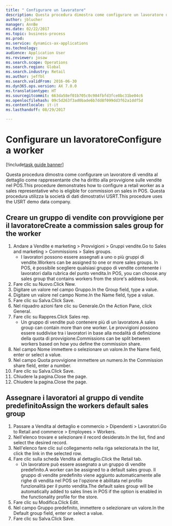 ```yaml
--- 
title: " Configurare un lavoratore"
description: Questa procedura dimostra come configurare un lavoratore di vendita al dettaglio come rappresentante che ha diritto alla provvigione sulle vendite nel POS.
author: jblucher
manager: AnnBe
ms.date: 02/22/2017
ms.topic: business-process
ms.prod: 
ms.service: dynamics-ax-applications
ms.technology: 
audience: Application User
ms.reviewer: josaw
ms.search.scope: Operations
ms.search.region: Global
ms.search.industry: Retail
ms.author: jeffbl
ms.search.validFrom: 2016-06-30
ms.dyn365.ops.version: AX 7.0.0
ms.translationtype: HT
ms.sourcegitcommit: 663da58ef01b705c0c984fbfd3fce8bc31be04c6
ms.openlocfilehash: 09c5d263f3ad0bade6b7dd8f099dd3f62a1ddf5d
ms.contentlocale: it-it
ms.lasthandoff: 08/29/2017

---
```

# <a name="configure-a-worker"></a><span data-ttu-id="4cfc6-103"> Configurare un lavoratore</span><span class="sxs-lookup"><span data-stu-id="4cfc6-103">Configure a worker</span></span>

[!include[task guide banner](../includes/task-guide-banner.md)]

<span data-ttu-id="4cfc6-104">Questa procedura dimostra come configurare un lavoratore di vendita al dettaglio come rappresentante che ha diritto alla provvigione sulle vendite nel POS.</span><span class="sxs-lookup"><span data-stu-id="4cfc6-104">This procedure demonstrates how to configure a retail worker as a sales representative who is eligible for commission on sales in POS.</span></span> <span data-ttu-id="4cfc6-105">Questa procedura utilizza la società di dati dimostrativi USRT.</span><span class="sxs-lookup"><span data-stu-id="4cfc6-105">This procedure uses the USRT demo data company.</span></span>


## <a name="create-a-commission-sales-group-for-the-worker"></a><span data-ttu-id="4cfc6-106">Creare un gruppo di vendite con provvigione per il lavoratore</span><span class="sxs-lookup"><span data-stu-id="4cfc6-106">Create a commission sales group for the worker</span></span>
1. <span data-ttu-id="4cfc6-107">Andare a Vendite e marketing > Provvigioni > Gruppi vendite.</span><span class="sxs-lookup"><span data-stu-id="4cfc6-107">Go to Sales and marketing > Commissions > Sales groups.</span></span>
    * <span data-ttu-id="4cfc6-108">I lavoratori possono essere assegnati a uno o più gruppi di vendite.</span><span class="sxs-lookup"><span data-stu-id="4cfc6-108">Workers can be assigned to one or more sales groups.</span></span> <span data-ttu-id="4cfc6-109">In POS, è possibile scegliere qualsiasi gruppo di vendite contenente i lavoratori dalla rubrica del punto vendita.</span><span class="sxs-lookup"><span data-stu-id="4cfc6-109">In POS, you can choose any sales group that contains workers from the store's address book.</span></span>  
2. <span data-ttu-id="4cfc6-110">Fare clic su Nuovo.</span><span class="sxs-lookup"><span data-stu-id="4cfc6-110">Click New.</span></span>
3. <span data-ttu-id="4cfc6-111">Digitare un valore nel campo Gruppo.</span><span class="sxs-lookup"><span data-stu-id="4cfc6-111">In the Group field, type a value.</span></span>
4. <span data-ttu-id="4cfc6-112">Digitare un valore nel campo Nome.</span><span class="sxs-lookup"><span data-stu-id="4cfc6-112">In the Name field, type a value.</span></span>
5. <span data-ttu-id="4cfc6-113">Fare clic su Salva.</span><span class="sxs-lookup"><span data-stu-id="4cfc6-113">Click Save.</span></span>
6. <span data-ttu-id="4cfc6-114">Nel riquadro azioni fare clic su Generale.</span><span class="sxs-lookup"><span data-stu-id="4cfc6-114">On the Action Pane, click General.</span></span>
7. <span data-ttu-id="4cfc6-115">Fare clic su Rappres.</span><span class="sxs-lookup"><span data-stu-id="4cfc6-115">Click Sales rep.</span></span>
    * <span data-ttu-id="4cfc6-116">Un gruppo di vendite può contenere più di un lavoratore.</span><span class="sxs-lookup"><span data-stu-id="4cfc6-116">A sales group can contain more than one worker.</span></span> <span data-ttu-id="4cfc6-117">Le provvigioni possono essere suddivise tra i lavoratori in base alla modalità di definizione della quota di provvigione.</span><span class="sxs-lookup"><span data-stu-id="4cfc6-117">Commissions can be split between workers based on how you define the commission share.</span></span>  
8. <span data-ttu-id="4cfc6-118">Nel campo Nome immettere o selezionare un valore.</span><span class="sxs-lookup"><span data-stu-id="4cfc6-118">In the Name field, enter or select a value.</span></span>
9. <span data-ttu-id="4cfc6-119">Nel campo Quota provvigione immettere un numero.</span><span class="sxs-lookup"><span data-stu-id="4cfc6-119">In the Commission share field, enter a number.</span></span>
10. <span data-ttu-id="4cfc6-120">Fare clic su Salva.</span><span class="sxs-lookup"><span data-stu-id="4cfc6-120">Click Save.</span></span>
11. <span data-ttu-id="4cfc6-121">Chiudere la pagina.</span><span class="sxs-lookup"><span data-stu-id="4cfc6-121">Close the page.</span></span>
12. <span data-ttu-id="4cfc6-122">Chiudere la pagina.</span><span class="sxs-lookup"><span data-stu-id="4cfc6-122">Close the page.</span></span>

## <a name="assign-the-workers-default-sales-group"></a><span data-ttu-id="4cfc6-123">Assegnare i lavoratori al gruppo di vendite predefinito</span><span class="sxs-lookup"><span data-stu-id="4cfc6-123">Assign the workers default sales group</span></span>
1. <span data-ttu-id="4cfc6-124">Passare a Vendita al dettaglio e commercio > Dipendenti > Lavoratori.</span><span class="sxs-lookup"><span data-stu-id="4cfc6-124">Go to Retail and commerce > Employees > Workers.</span></span>
2. <span data-ttu-id="4cfc6-125">Nell'elenco trovare e selezionare il record desiderato.</span><span class="sxs-lookup"><span data-stu-id="4cfc6-125">In the list, find and select the desired record.</span></span>
3. <span data-ttu-id="4cfc6-126">Nell'elenco fare clic sul collegamento nella riga selezionata.</span><span class="sxs-lookup"><span data-stu-id="4cfc6-126">In the list, click the link in the selected row.</span></span>
4. <span data-ttu-id="4cfc6-127">Fare clic sulla scheda Vendita al dettaglio.</span><span class="sxs-lookup"><span data-stu-id="4cfc6-127">Click the Retail tab.</span></span>
    * <span data-ttu-id="4cfc6-128">Un lavoratore può essere assegnato a un gruppo di vendite predefinito.</span><span class="sxs-lookup"><span data-stu-id="4cfc6-128">A worker can be assigned to a default sales group.</span></span> <span data-ttu-id="4cfc6-129">Il gruppo di vendite predefinito viene aggiunto automaticamente alle righe di vendita nel POS se l'opzione è abilitata nel profilo funzionalità per il punto vendita.</span><span class="sxs-lookup"><span data-stu-id="4cfc6-129">The default sales group will be automatically added to sales lines in POS if the option is enabled in the functionality profile for the store.</span></span>  
5. <span data-ttu-id="4cfc6-130">Fare clic su Modifica.</span><span class="sxs-lookup"><span data-stu-id="4cfc6-130">Click Edit.</span></span>
6. <span data-ttu-id="4cfc6-131">Nel campo Gruppo predefinito, immettere o selezionare un valore.</span><span class="sxs-lookup"><span data-stu-id="4cfc6-131">In the Default group field, enter or select a value.</span></span>
7. <span data-ttu-id="4cfc6-132">Fare clic su Salva.</span><span class="sxs-lookup"><span data-stu-id="4cfc6-132">Click Save.</span></span>


